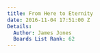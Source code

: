 ```yaml
---
title: From Here to Eternity
date: 2016-11-04 17:51:00 Z
Details:
  Author: James Jones
  Boards List Rank: 62
---
```


